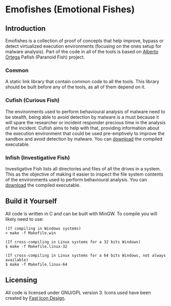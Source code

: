 # Emofishes (Emotional Fishes)
## Introduction

Emofishes is a collection of proof of concepts that help improve, bypass or detect virtualized execution environments (focusing on the ones setup for malware analysis). Part of the code in all of the tools is based on [Alberto Ortega](https://github.com/a0rtega/pafish) Pafish (Paranoid Fish) project.

### Common

A static link library that contain common code to all the tools. This library should be built before any of the tools, as all of them depend on it.

### Cufish (Curious Fish)

The environments used to perform behavioural analysis of malware need to be stealth, being able to avoid detection by malware is a must because it will spare the researcher or incident responder precious time in the analysis of the incident. Cufish aims to help with that, providing information about the execution environment that could be used pre-emptively to improve the sandbox and avoid detection by malware. You can [download](https://github.com/serializingme/emofishes/raw/master/dist/cufish.exe) the compiled executable.

### Infish (Investigative Fish)

Investigative Fish lists all directories and files of all the drives in a system. This as the objective of making it easier to inspect the file system contents of the environments used to perform behavioural analysis. You can [download](https://github.com/serializingme/emofishes/raw/master/dist/infish.exe) the compiled executable.

## Build it Yourself

All code is written in C and can be built with MinGW. To compile you will likely need to use:

```
(If compiling in Windows systems)
> make -f Makefile.win

(If cross-compiling in Linux systems for a 32 bits Windows)
$ make -f Makefile.linux-32

(If cross-compiling in Linux systems for a 64 bits Windows, not always available)
$ make -f Makefile.linux-64
```

## Licensing

All code is licensed under GNU/GPL version 3. Icons used have been created by [Fast Icon Design](http://fasticon.com/).
